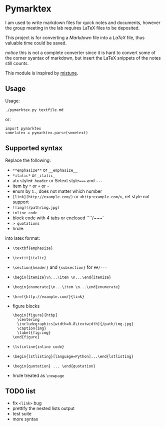 # Pymarktex

I am used to write markdown files for quick notes and documents, however the group meeting in the lab requires LaTeX files to be deposited.

This project is for converting a *Markdown* file into a *LaTeX* file, thus valuable time could be saved.

*notice*
this is not a complete converter since it is hard to convert some of the corner syantax of markdown, but insert the LaTeX snippets of the notes still counts.

This module is inspired by [mistune](http://mistune.readthedocs.org/).

## Usage
Usage:

    ./pymarktex.py textfile.md

or:

    import pymarktex
    somelatex = pymarktex.parse(sometext)

## Supported syntax
Replace the following:

- `**emphasize**` or `__emphasize__`
- `*italic*` or `_italic_`
- atx style`# header` or Setext style`===` and `---`
- item by `*` or `+` or `-`
- enum by `1.`, does not matter which number
- `[link](http://example.com/)` or `<http:example.com/>`, ref style not support
- `![img](/path/img.jpg)`
- `inline code`
- block code with 4 tabs or enclosed ````/~~~`
- `> quotations`
- hrule: `---`

into latex format:

- `\textbf{emphasize}`
- `\textit{italic}`
- `\section{header}` and `{subsection}` for `##/---`
- `\begin{itemize}\n...\item \n...\end{itemize}`
- `\begin{enumerate}\n...\item \n...\end{enumerate}`
- `\href{http://example.com/}{link}`
- figure blocks

    ```
    \begin{figure}[htbp]
      \centering
      \includegraphics[width=0.8\textwidth]{/path/img.jpg}
      \caption{img}
      \label{fig:img}
    \end{figure}
    ```

- `\lstinline{inline code}`
- `\begin{lstlisting}[language=Python]...\end{lstlisting}`
- `\begin{quotation} ... \end{quotation}`
- hrule treated as `\newpage`

## TODO list
- fix `<link>` bug
- prettify the nested lists output
- test suite
- more syntax
